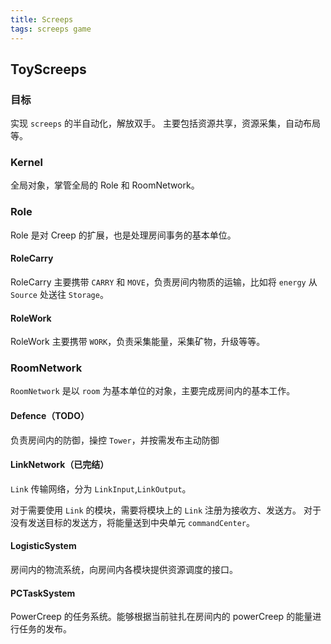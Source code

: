 ```yaml
---
title: Screeps
tags: screeps game
---
```


## ToyScreeps

### 目标

实现 `screeps` 的半自动化，解放双手。
主要包括资源共享，资源采集，自动布局等。

### Kernel

全局对象，掌管全局的 Role 和 RoomNetwork。

### Role

Role 是对 Creep 的扩展，也是处理房间事务的基本单位。

#### RoleCarry

RoleCarry 主要携带 `CARRY` 和 `MOVE`，负责房间内物质的运输，比如将 `energy` 从 `Source` 处送往 `Storage`。

#### RoleWork

RoleWork 主要携带 `WORK`，负责采集能量，采集矿物，升级等等。

<!-- #### RoleWar -->

### RoomNetwork

`RoomNetwork` 是以 `room` 为基本单位的对象，主要完成房间内的基本工作。

#### Defence（TODO）

负责房间内的防御，操控 `Tower`，并按需发布主动防御

#### LinkNetwork（已完结）

`Link` 传输网络，分为 `LinkInput`,`LinkOutput`。

对于需要使用 `Link` 的模块，需要将模块上的 `Link` 注册为接收方、发送方。
对于没有发送目标的发送方，将能量送到中央单元 `commandCenter`。

#### LogisticSystem

房间内的物流系统，向房间内各模块提供资源调度的接口。

#### PCTaskSystem

PowerCreep 的任务系统。能够根据当前驻扎在房间内的 powerCreep 的能量进行任务的发布。
